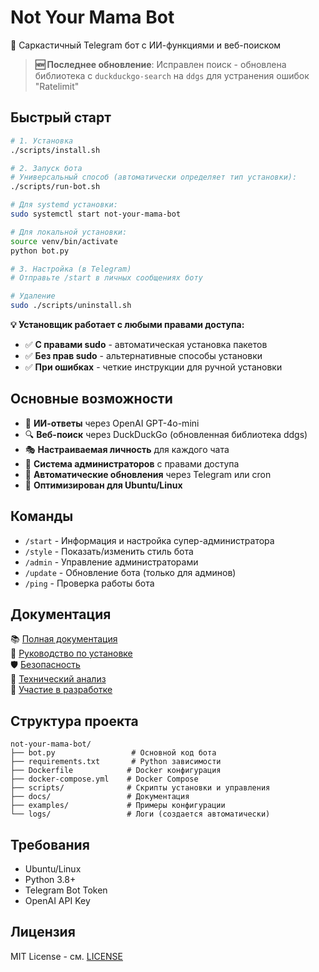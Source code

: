 # Not Your Mama Bot

🤖 Саркастичный Telegram бот с ИИ-функциями и веб-поиском

> **🆕 Последнее обновление**: Исправлен поиск - обновлена библиотека с `duckduckgo-search` на `ddgs` для устранения ошибок "Ratelimit"

## Быстрый старт

```bash
# 1. Установка
./scripts/install.sh

# 2. Запуск бота
# Универсальный способ (автоматически определяет тип установки):
./scripts/run-bot.sh

# Для systemd установки:
sudo systemctl start not-your-mama-bot

# Для локальной установки:
source venv/bin/activate
python bot.py

# 3. Настройка (в Telegram)
# Отправьте /start в личных сообщениях боту

# Удаление
sudo ./scripts/uninstall.sh
```

**💡 Установщик работает с любыми правами доступа:**

- ✅ **С правами sudo** - автоматическая установка пакетов
- ✅ **Без прав sudo** - альтернативные способы установки
- ✅ **При ошибках** - четкие инструкции для ручной установки

## Основные возможности

- 🧠 **ИИ-ответы** через OpenAI GPT-4o-mini
- 🔍 **Веб-поиск** через DuckDuckGo (обновленная библиотека ddgs)
- 🎭 **Настраиваемая личность** для каждого чата
- 👥 **Система администраторов** с правами доступа
- 🔄 **Автоматические обновления** через Telegram или cron
- 🐧 **Оптимизирован для Ubuntu/Linux**

## Команды

- `/start` - Информация и настройка супер-администратора
- `/style` - Показать/изменить стиль бота
- `/admin` - Управление администраторами
- `/update` - Обновление бота (только для админов)
- `/ping` - Проверка работы бота

## Документация

📚 [Полная документация](docs/README.md)  
🔧 [Руководство по установке](docs/README.md#установка)  
🛡️ [Безопасность](docs/SECURITY.md)  
📖 [Технический анализ](docs/ANALYSIS.md)  
🤝 [Участие в разработке](docs/CONTRIBUTING.md)

## Структура проекта

```
not-your-mama-bot/
├── bot.py                 # Основной код бота
├── requirements.txt       # Python зависимости
├── Dockerfile            # Docker конфигурация
├── docker-compose.yml    # Docker Compose
├── scripts/              # Скрипты установки и управления
├── docs/                 # Документация
├── examples/             # Примеры конфигурации
└── logs/                 # Логи (создается автоматически)
```

## Требования

- Ubuntu/Linux
- Python 3.8+
- Telegram Bot Token
- OpenAI API Key

## Лицензия

MIT License - см. [LICENSE](LICENSE)
